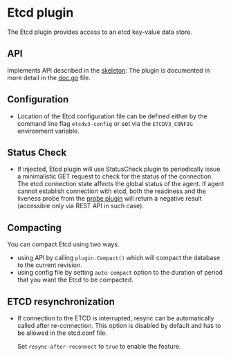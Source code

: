 # Etcd plugin

The Etcd plugin provides access to an etcd key-value data store.

## API

Implements API described in the [skeleton](../plugin):
The plugin is documented in more detail in the [doc.go](doc.go) file.

## Configuration

- Location of the Etcd configuration file can be defined either by the 
  command line flag `etcdv3-config` or set via the `ETCDV3_CONFIG` 
  environment variable.

## Status Check

- If injected, Etcd plugin will use StatusCheck plugin to periodically
  issue a minimalistic GET request to check for the status
  of the connection.
  The etcd connection state affects the global status of the agent.
  If agent cannot establish connection with etcd, both the readiness
  and the liveness probe from the [probe plugin](../../../health/probe)
  will return a negative result (accessible only via REST API in such
  case).

## Compacting

You can compact Etcd using two ways.

- using API by calling `plugin.Compact()` which will compact the database
  to the current revision.
- using config file by setting `auto-compact` option to the duration of
  period that you want the Etcd to be compacted.

## ETCD resynchronization

- If connection to the ETCD is interrupted, resync can be automatically called 
  after re-connection. This option is disabled by default and has to be allowed
  in the etcd.conf file.
  
  Set `resync-after-reconnect` to `true` to enable the feature.